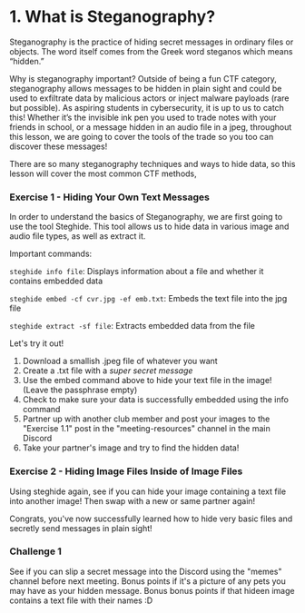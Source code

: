 # 1. What is Steganography?
Steganography is the practice of hiding secret messages in ordinary files or objects. The word itself comes from the Greek word steganos which means “hidden.”

Why is steganography important? Outside of being a fun CTF category, steganography allows messages to be hidden in plain sight and could be used to exfiltrate data by malicious actors or inject malware payloads (rare but possible). As aspiring students in cybersecurity, it is up to us to catch this! Whether it’s the invisible ink pen you used to trade notes with your friends in school, or a message hidden in an audio file in a jpeg, throughout this lesson, we are going to cover the tools of the trade so you too can discover these messages!

There are so many steganography techniques and ways to hide data, so this lesson will cover the most common CTF methods, 

### Exercise 1 - Hiding Your Own Text Messages
In order to understand the basics of Steganography, we are first going to use the tool Steghide. This tool allows us to hide data in various image and audio file types, as well as extract it.

Important commands:

`steghide info file`: Displays information about a file and whether it contains embedded data

`steghide embed -cf cvr.jpg -ef emb.txt`: Embeds the text file into the jpg file

`steghide extract -sf file`: Extracts embedded data from the file

Let's try it out!
1. Download a smallish .jpeg file of whatever you want
2. Create a .txt file with a *super secret message*
3. Use the embed command above to hide your text file in the image! (Leave the passphrase empty)
4. Check to make sure your data is successfully embedded using the info command
5. Partner up with another club member and post your images to the "Exercise 1.1" post in the "meeting-resources" channel in the main Discord
6. Take your partner's image and try to find the hidden data!

### Exercise 2 - Hiding Image Files Inside of Image Files
Using steghide again, see if you can hide your image containing a text file into another image! Then swap with a new or same partner again!

Congrats, you've now successfully learned how to hide very basic files and secretly send messages in plain sight!

### Challenge 1
See if you can slip a secret message into the Discord using the "memes" channel before next meeting. Bonus points if it's a picture of any pets you may have as your hidden message. Bonus bonus points if that hideen image contains a text file with their names :D
